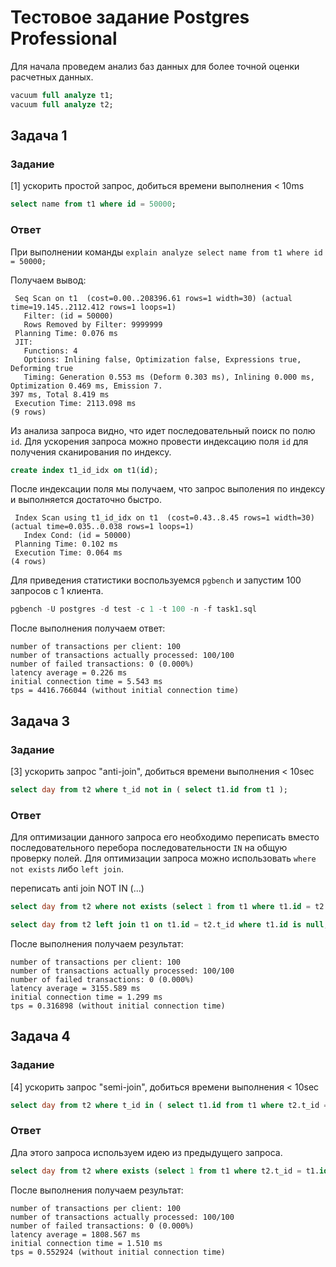 # Тестовое задание Postgres Professional

Для начала проведем анализ баз данных для более точной оценки расчетных данных.

```sql
vacuum full analyze t1;
vacuum full analyze t2;
```

## Задача 1

### Задание

[1] ускорить простой запроc, добиться времени выполнения < 10ms

```sql
select name from t1 where id = 50000;
```

### Ответ

При выполнении команды `explain analyze select name from t1 where id = 50000;`

Получаем вывод:

```
 Seq Scan on t1  (cost=0.00..208396.61 rows=1 width=30) (actual time=19.145..2112.412 rows=1 loops=1)
   Filter: (id = 50000)
   Rows Removed by Filter: 9999999
 Planning Time: 0.076 ms
 JIT:
   Functions: 4
   Options: Inlining false, Optimization false, Expressions true, Deforming true
   Timing: Generation 0.553 ms (Deform 0.303 ms), Inlining 0.000 ms, Optimization 0.469 ms, Emission 7.
397 ms, Total 8.419 ms
 Execution Time: 2113.098 ms
(9 rows)
```

Из анализа запроса видно, что идет последовательный поиск по полю `id`. Для ускорения запроса можно провести индексацию поля `id` для получения сканирования по индексу.

```sql
create index t1_id_idx on t1(id);
```

После индексации поля мы получаем, что запрос выполения по индексу и выполняется достаточно быстро.

```
 Index Scan using t1_id_idx on t1  (cost=0.43..8.45 rows=1 width=30) (actual time=0.035..0.038 rows=1 loops=1)
   Index Cond: (id = 50000)
 Planning Time: 0.102 ms
 Execution Time: 0.064 ms
(4 rows)
```


Для приведения статистики воспользуемся `pgbench` и запустим 100 запросов с 1 клиента.

```sql
pgbench -U postgres -d test -c 1 -t 100 -n -f task1.sql
```

После выполнения получаем ответ:

```
number of transactions per client: 100
number of transactions actually processed: 100/100
number of failed transactions: 0 (0.000%)
latency average = 0.226 ms
initial connection time = 5.543 ms
tps = 4416.766044 (without initial connection time)
```


## Задача 3

### Задание

[3] ускорить запрос "anti-join", добиться времени выполнения < 10sec

```sql
select day from t2 where t_id not in ( select t1.id from t1 );
```

###  Ответ


Для оптимизации данного запроса его необходимо переписать вместо последовательного перебора последовательности `IN` на общую проверку полей. Для оптимизации запроса можно использовать `where not exists` либо `left join`.

переписать anti join NOT IN (...)

```sql
select day from t2 where not exists (select 1 from t1 where t1.id = t2.t_id);
```

```sql
select day from t2 left join t1 on t1.id = t2.t_id where t1.id is null;
```

После выполнения получаем результат:

```
number of transactions per client: 100
number of transactions actually processed: 100/100
number of failed transactions: 0 (0.000%)
latency average = 3155.589 ms
initial connection time = 1.299 ms
tps = 0.316898 (without initial connection time)
```

## Задача 4

### Задание 

[4] ускорить запрос "semi-join", добиться времени выполнения < 10sec

```sql
select day from t2 where t_id in ( select t1.id from t1 where t2.t_id = t1.id) and day > to_char(date_trunc('day',now()- '1 months'::interval),'yyyymmdd');
```

### Ответ

Дла этого запроса используем идею из предыдущего запроса.

```sql
select day from t2 where exists (select 1 from t1 where t2.t_id = t1.id) and day > to_char(date_trunc('day',now()- '1 months'::interval),'yyyymmdd');
```

После выполнения получаем результат:

```
number of transactions per client: 100
number of transactions actually processed: 100/100
number of failed transactions: 0 (0.000%)
latency average = 1808.567 ms
initial connection time = 1.510 ms
tps = 0.552924 (without initial connection time)
```